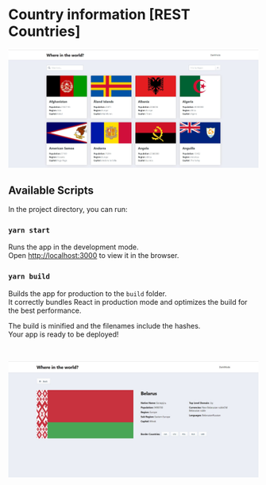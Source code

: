 # Country information [REST Countries]

![](https://github.com/seryozhabaleyko/country-information/blob/master/country1.jpg?raw=true)

## Available Scripts

In the project directory, you can run:

### `yarn start`

Runs the app in the development mode.<br />
Open [http://localhost:3000](http://localhost:3000) to view it in the browser.

### `yarn build`

Builds the app for production to the `build` folder.<br />
It correctly bundles React in production mode and optimizes the build for the best performance.

The build is minified and the filenames include the hashes.<br />
Your app is ready to be deployed!

<br>

![](https://github.com/seryozhabaleyko/country-information/blob/master/country2.jpg?raw=true)